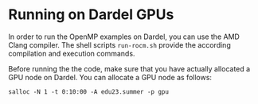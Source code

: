 # Running on Dardel GPUs

In order to run the OpenMP examples on Dardel, you can use the AMD Clang compiler. The shell scripts `run-rocm.sh` provide the according compilation and execution commands.

Before running the the code, make sure that you have actually allocated a GPU node on Dardel. You can allocate a GPU node as follows:

`salloc -N 1 -t 0:10:00 -A edu23.summer -p gpu`